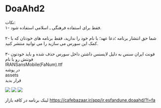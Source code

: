 # DoaAhd2
نکات:
<br>
۱- فقط برای استفاده فرهنگی ـ اسلامی استفاده شود.
<br><br>
۲- شما حق انتشار برنامه ؛دعا عهد؛ با نام خود را ندارید، فقط برنامه های خودتان که با کمک این سورس می سازید را می توانید منتشر کنید.
<br><br>
 ۳- فونت ایران سنس به دلیل لایسنس داشتن داخل سورس حذف شده و باید خودتون فونتش رو با نام
<br>
IRANSansMobile(FaNum).ttf
<br>
در پوشه
<br>
assets
<br>
قرار بدید

<img src="https://s.cafebazaar.ir/1/upload/screenshot/ir.esfandune.doaahd1.jpg"/>
<img src="https://s.cafebazaar.ir/1/upload/screenshot/ir.esfandune.doaahd2.jpg"/>
<img src="https://s.cafebazaar.ir/1/upload/screenshot/ir.esfandune.doaahd3.jpg"/>


لینک برنامه در کافه بازار
https://cafebazaar.ir/app/ir.esfandune.doaahd/?l=fa
